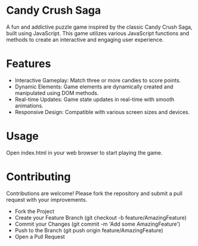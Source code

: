 # Candy Crush Saga
A fun and addictive puzzle game inspired by the classic Candy Crush Saga, built using JavaScript. 
This game utilizes various JavaScript functions and methods to create an interactive and engaging user experience.

# Features
- Interactive Gameplay: Match three or more candies to score points.
- Dynamic Elements: Game elements are dynamically created and manipulated using DOM methods.
- Real-time Updates: Game state updates in real-time with smooth animations.
- Responsive Design: Compatible with various screen sizes and devices.

# Usage
Open index.html in your web browser to start playing the game.

# Contributing
Contributions are welcome! Please fork the repository and submit a pull request with your improvements.

- Fork the Project
- Create your Feature Branch (git checkout -b feature/AmazingFeature)
- Commit your Changes (git commit -m 'Add some AmazingFeature')
- Push to the Branch (git push origin feature/AmazingFeature)
- Open a Pull Request
